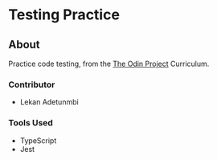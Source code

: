 # Testing Practice

## About

Practice code testing, from the [The Odin Project](https://www.theodinproject.com/paths/full-stack-javascript/courses/javascript/lessons/testing-practice) Curriculum. 

### Contributor

* Lekan Adetunmbi

### Tools Used

* TypeScript
* Jest